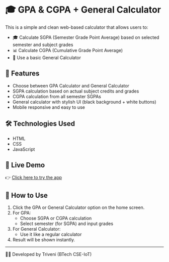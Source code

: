 # 🎓 GPA & CGPA + General Calculator

This is a simple and clean web-based calculator that allows users to:
- 🎓 Calculate SGPA (Semester Grade Point Average) based on selected semester and subject grades
- 📊 Calculate CGPA (Cumulative Grade Point Average)
- 🧮 Use a basic General Calculator

## 📌 Features
- Choose between GPA Calculator and General Calculator
- SGPA calculation based on actual subject credits and grades
- CGPA calculation from all semester SGPAs
- General calculator with stylish UI (black background + white buttons)
- Mobile responsive and easy to use

## 🛠 Technologies Used
- HTML
- CSS
- JavaScript
## 🔗 Live Demo
👉 [Click here to try the app](https://trivenidevarakonda.github.io/SCT_WD_2/)

## 📂 How to Use
1. Click the GPA or General Calculator option on the home screen.
2. For GPA:
   - Choose SGPA or CGPA calculation
   - Select semester (for SGPA) and input grades
3. For General Calculator:
   - Use it like a regular calculator
4. Result will be shown instantly.

---

👩‍💻 Developed by Triveni (BTech CSE-IoT)
